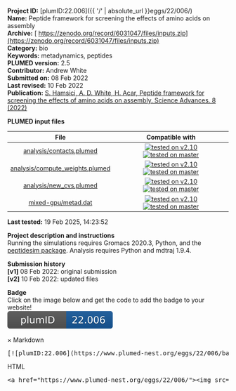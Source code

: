 **Project ID:** [plumID:22.006]({{ '/' | absolute_url }}eggs/22/006/)  
**Name:**  Peptide framework for screening the effects of amino acids on assembly  
**Archive:** [ https://zenodo.org/record/6031047/files/inputs.zip](https://zenodo.org/record/6031047/files/inputs.zip)  
**Category:**  bio  
**Keywords:**  metadynamics, peptides  
**PLUMED version:**  2.5  
**Contributor:**  Andrew White  
**Submitted on:** 08 Feb 2022  
**Last revised:** 10 Feb 2022  
**Publication:** [S. Hamsici, A. D. White, H. Acar, Peptide framework for screening the effects of amino acids on assembly. Science Advances. 8 (2022)](http://dx.doi.org/10.1126/sciadv.abj0305)  
  
**PLUMED input files**  
  
| File     | Compatible with |  
|:--------:|:--------:|  
| [analysis/contacts.plumed](./data/analysis/contacts.plumed.md) |  [![tested on v2.10](https://img.shields.io/badge/v2.10-passing-green.svg)](data/analysis/contacts.plumed.plumed.stderr) [![tested on master](https://img.shields.io/badge/master-failed-red.svg)](data/analysis/contacts.plumed.plumed_master.stderr) |  
| [analysis/compute_weights.plumed](./data/analysis/compute_weights.plumed.md) |  [![tested on v2.10](https://img.shields.io/badge/v2.10-passing-green.svg)](data/analysis/compute_weights.plumed.plumed.stderr) [![tested on master](https://img.shields.io/badge/master-passing-green.svg)](data/analysis/compute_weights.plumed.plumed_master.stderr) |  
| [analysis/new_cvs.plumed](./data/analysis/new_cvs.plumed.md) |  [![tested on v2.10](https://img.shields.io/badge/v2.10-passing-green.svg)](data/analysis/new_cvs.plumed.plumed.stderr) [![tested on master](https://img.shields.io/badge/master-failed-red.svg)](data/analysis/new_cvs.plumed.plumed_master.stderr) |  
| [mixed-gpu/metad.dat](./data/mixed-gpu/metad.dat.md) |  [![tested on v2.10](https://img.shields.io/badge/v2.10-passing-green.svg)](data/mixed-gpu/metad.dat.plumed.stderr) [![tested on master](https://img.shields.io/badge/master-passing-green.svg)](data/mixed-gpu/metad.dat.plumed_master.stderr) |  
  
**Last tested:**  19 Feb 2025, 14:23:52
  
**Project description and instructions**  
Running the simulations requires Gromacs 2020.3, Python, and the [peptidesim package](https://github.com/ur-whitelab/peptidesim). Analysis requires Python and mdtraj 1.9.4.

  
**Submission history**  
**[v1]** 08 Feb 2022: original submission  
**[v2]** 10 Feb 2022: updated files  
  
**Badge**  
Click on the image below and get the code to add the badge to your website!  
<img src="./badge.svg" alt="plumeDnest:22.006" id="myBtn" class="badge">
<div id="myModal" class="modal">
  <div class="modal-content">
    <span class="close">&times;</span>
    Markdown<pre>[![plumID:22.006](https://www.plumed-nest.org/eggs/22/006/badge.svg)](https://www.plumed-nest.org/eggs/22/006/)</pre>
    HTML<pre>&lt;a href="https://www.plumed-nest.org/eggs/22/006/"&gt;&lt;img src="https://www.plumed-nest.org/eggs/22/006/badge.svg" alt="plumID:22.006"&gt;&lt;/a&gt;</pre>
  </div>
</div>

